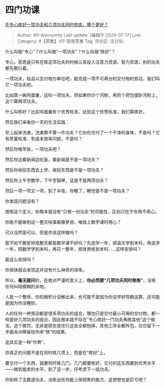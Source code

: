 # 四门功课
[先专心练好一项功夫和几项功夫同时修炼，哪个更好？](https://www.zhihu.com/question/661398325/answer/3564233133)

> Author: #0-Anonymity
> Last update: [编辑于 2024-07-17]
> Link:
> Category: #【答集】/01-家族答集 
> Tag: 
> 评论区:
> 泛讨论:

什么叫做“专心”？什么叫做“一项功夫”？什么叫做“练好”？

专心，意思是只有在练这项功夫的时候认真投入注意力资源、智力资源，别的功夫都先敷衍着。

一项功夫，姑且以交付物为单位吧，能完成一项不可再分的交付物的劳动，我们叫它一项功夫吧。

比如蒸一碗鸡蛋羹，这叫一项功夫。但如果你炒个河粉，再煎个荷包蛋卧河粉上，这个算两项功夫。

什么叫练好？比如鸡蛋羹有个优秀标准，达到这个优秀标准，我们算练好。

然后我们来看你一天的生活实践：

早上起来洗漱，洗漱算不算一件功夫？它向你交付了一个干净的身体，不是吗？它有质量标准、有成本效率问题，不是吗？

然后你做早饭，一项功夫吧？

然后你边看新闻边吃饭，看新闻是不是一项功夫？

然后你收拾东西去上学，收拾东西是不是一项功夫？

然后你上午学数学，下午学钢琴，这是不是两项功夫？

然后一项一项又一项，到了半夜，你睡了。睡觉是不是一项功夫？

你发现问题没有？

按照这个定义，你根本就没有“只做一份功夫”的可能性，区别只在于你用不用心。

你能不能做到这一整天啥事都像梦游，唯独上数学课时用心？

可以当然是可以，但是你该这样做吗？

那不如干脆安排成整天都是数学课不好吗？先连学一年，把语文学到本科，再连学一年，把数学学到本科，再花一整年，把体育练到本科……这样安排吗？

能这么安排吗？

你很快就会发现这并没有什么神奇的效率。

所以，**毫无疑问**的，在绝对严谨的意义上，**你必然要“几项功夫同时修炼”**，没有任何纠结模糊的余地。

人是一个整体，你的微积分没解出来，也可能不是因为你没学好导数运算，还可能是因为你没睡好。

人的任何一种劳动都是很多项功夫的组合，哪怕只是交付最小可用的交付物，都一样是好几项功夫的组合，因此根本就不存在“专心练好一门功夫再练其他”这个做法。这个做罚，无非是把衣食住行这些全都刨掉，其他工序全都外包，仅仅留下一步画龙点睛留给你来“练”的结果。

这其实是一种“作弊”。

你真正的问题不是在同时练几项上，而是在“练好”上。

要交付一个东西，就要同时练几门，几门都要练好，交付的这东西要到优秀水平——做到能卖的水平。到了这一步，仔考虑下一组功夫。

你别练了无数道功夫，没练出任何能上架销售的能力，这想想也是巨亏吧？